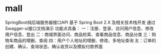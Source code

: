 # mall
SpringBoot纯后端服务器接口API
基于 Spring Boot 2.X 及相关技术栈开发
通过Swagger-ui接口文档演示
功能点具备：
一：注册、登录、访问用户信息、修改用户信息、登出
二：商城界面访问、商品检索、查看商品信息、商品分类
三：购物车商品的增删、查阅
四：用户个人地址的增删、修改、多地址查询
五：订单的创建、确认、查询状态、确认收货以及模拟付款界面

